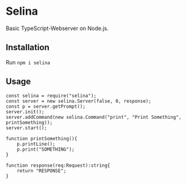 # Selina
Basic TypeScript-Webserver on Node.js.

## Installation
Run `npm i selina`

## Usage
```
const selina = require("selina");
const server = new selina.Server(false, 0, response);
const p = server.getPrompt();
server.init();
server.addCommand(new selina.Command("print", "Print Something", printSomething));
server.start();

function printSomething(){
    p.printLine();
    p.print("SOMETHING");
}

function response(req:Request):string{
    return "RESPONSE";
}
```